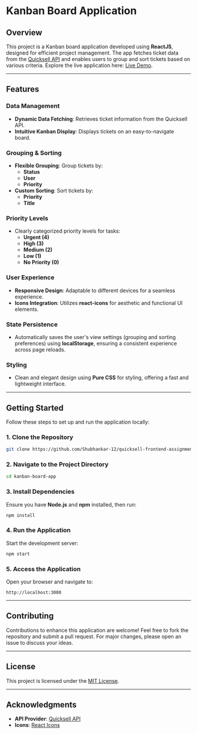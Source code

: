 # Kanban Board Application

## Overview

This project is a Kanban board application developed using **ReactJS**, designed for efficient project management. The app fetches ticket data from the [Quicksell API](https://api.quicksell.co/v1/internal/frontend-assignment) and enables users to group and sort tickets based on various criteria. Explore the live application here: [Live Demo]().

---

## Features

### **Data Management**
- **Dynamic Data Fetching**: Retrieves ticket information from the Quicksell API.
- **Intuitive Kanban Display**: Displays tickets on an easy-to-navigate board.

### **Grouping & Sorting**
- **Flexible Grouping**: Group tickets by:
  - **Status**
  - **User**
  - **Priority**
- **Custom Sorting**: Sort tickets by:
  - **Priority**
  - **Title**

### **Priority Levels**
- Clearly categorized priority levels for tasks:
  - **Urgent (4)**
  - **High (3)**
  - **Medium (2)**
  - **Low (1)**
  - **No Priority (0)**

### **User Experience**
- **Responsive Design**: Adaptable to different devices for a seamless experience.
- **Icons Integration**: Utilizes **react-icons** for aesthetic and functional UI elements.

### **State Persistence**
- Automatically saves the user's view settings (grouping and sorting preferences) using **localStorage**, ensuring a consistent experience across page reloads.

### **Styling**
- Clean and elegant design using **Pure CSS** for styling, offering a fast and lightweight interface.

---

## Getting Started

Follow these steps to set up and run the application locally:

### **1. Clone the Repository**

```bash
git clone https://github.com/Shubhankar-12/quicksell-frontend-assignment
```

### **2. Navigate to the Project Directory**

```bash
cd kanban-board-app
```

### **3. Install Dependencies**

Ensure you have **Node.js** and **npm** installed, then run:

```bash
npm install
```

### **4. Run the Application**

Start the development server:

```bash
npm start
```

### **5. Access the Application**

Open your browser and navigate to:

```text
http://localhost:3000
```

---

## Contributing

Contributions to enhance this application are welcome! Feel free to fork the repository and submit a pull request. For major changes, please open an issue to discuss your ideas.

---

## License

This project is licensed under the [MIT License](LICENSE).

---

## Acknowledgments

- **API Provider**: [Quicksell API](https://api.quicksell.co/v1/internal/frontend-assignment)
- **Icons**: [React Icons](https://react-icons.github.io/react-icons/)
